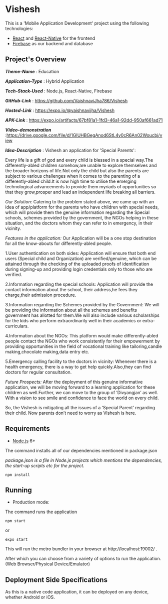 ﻿# Vishesh

This is a 'Mobile Application Development' project using the following technologies:
- [React](https://facebook.github.io/react/) and [React-Native](https://reactnative.dev/) for the frontend
- [Firebase](https://firebase.google.com/) as our backend and database


## Project's Overview

_**Theme-Name**_ :   Education

_**Application-Type**_ :   Hybrid Application

_**Tech-Stack-Used**_ :   Node.js, React-Native, Firebase

_**GitHub-Link**_ :  https://github.com/VaishnaviJha786/Vishesh 

_**Hosted-Link**_ :  https://expo.io/@vaishnavijha/Vishesh

_**APK-Link**_ :    https://expo.io/artifacts/67bf81a1-1fd3-46a1-92dd-950af661ad71

_**Video-demonstration**_ :https://drive.google.com/file/d/1GIUHBGegAnod6StL4y0cR6An02Woucbj/view

_**Idea-Description**_ :   Vishesh an application for 'Special Parents':


Every life is a gift of god and every child is blessed in a special way.The differently-abled children somehow,are  unable to explore themselves and the broader horizons of life.Not only the child but also the parents are subject to various challenges when it comes to the parenting of a differently-abled child.It is now high time to utilise the emerging technological advancements to provide them myriads of opportunities so that they grow,prosper and lead an independent life breaking all barriers. 

_*Our Solution:*_
Catering to the problem stated above, we came up with an idea of app/platform for the parents who have children with special needs, which will provide them the genuine information regarding the Special schools, schemes provided by the government, the NGOs helping in these situation, and the doctors whom they can refer to in emergency, in their vicinity.

_*Features in the application:*_
Our Application will be a one stop destination for all the know-abouts for differently-abled people.

1.User authentication on both sides: Application will ensure that both end users (Special child and Organization) are verified/genuine, which can be attained through the checking of the uploaded proofs of identification during signing-up and providing login credentials only to those who are verified.

2.Information regarding the special schools: Application will provide the contact information about the school, their address,he fees they charge,their admission procedure.

3.Information regarding the Schemes provided by the Government: We will be providing the information about all the schemes and benefits government has allotted for them.We will also include various scholarships for the kids who perform extraordinarily well in their academics or extra-curriculars. 

4.Information about the NGOs: This platform would make differently-abled people contact the NGOs who work consistently for their empowerment by providing opportunities in the field of vocational training like tailoring,candle making,chocolate making,data entry etc.

5.Emergency calling facility to the doctors in vicinity: Whenever there is a health emergency, there is a way to get help quickly.Also,they can find doctors for regular consultation.

*Future Prospects:*
After the deployment of this genuine informative application, we will be moving forward to a learning application for these children as well.Further, we can move to the group of ‘Divyangjan’ as well. With a vision to see smile and confidence to face the world on every child. 


So, the Vishesh is mitigating all the issues of a ‘Special Parent’ regarding their child. Now parents don’t need to worry as Vishesh is here.



## Requirements

- [Node.js](https://nodejs.org/en/) 6+

The command installs all of our dependencies mentioned in package.json 

*package.json is a file in Node.js projects which mentions the dependencies, the start-up scripts etc for the project.*

```shell
npm install
```


## Running

- Production mode:

The command runs the application

```shell
npm start
```
or
```shell
expo start
```



This will run the metro bundler in your browser at http://localhost:19002/ .  

After which you can choose from a variety of options to run the application. (Web Browser/Physical Device/Emulator)



## Deployment Side Specifications

As this is a native code application, it can be deployed on any device, whether Android or iOS.



